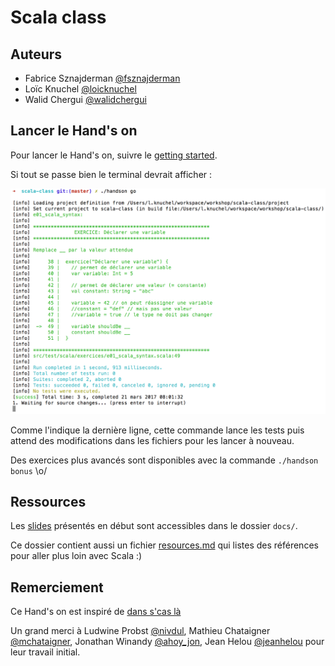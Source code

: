 # Scala class

## Auteurs

- Fabrice Sznajderman [@fsznajderman](https://twitter.com/fsznajderman)
- Loïc Knuchel [@loicknuchel](https://twitter.com/loicknuchel)
- Walid Chergui [@walidchergui](https://twitter.com/walidchergui)

## Lancer le Hand's on

Pour lancer le Hand's on, suivre le [getting started](getting_started.md).

Si tout se passe bien le terminal devrait afficher :

![handson-terminal](docs/assets/handson-terminal.png)

Comme l'indique la dernière ligne, cette commande lance les tests puis attend des modifications dans les fichiers pour les lancer à nouveau.

Des exercices plus avancés sont disponibles avec la commande `./handson bonus` \o/

## Ressources

Les [slides](docs/slides.html) présentés en début sont accessibles dans le dossier `docs/`.

Ce dossier contient aussi un fichier [resources.md](docs/resources.md) qui listes des références pour aller plus loin avec Scala :)

## Remerciement

Ce Hand's on est inspiré de [dans s'cas là](https://github.com/mchataigner/dan-scala)

Un grand merci à Ludwine Probst [@nivdul](https://twitter.com/nivdul), Mathieu Chataigner [@mchataigner](https://twitter.com/mchataigner), Jonathan Winandy [@ahoy_jon](https://twitter.com/ahoy_jon), Jean Helou [@jeanhelou](https://twitter.com/jeanhelou) pour leur travail initial.
